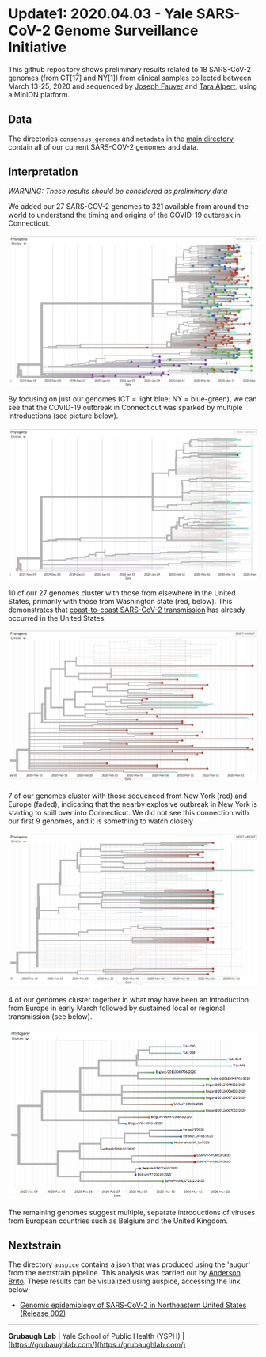 # Update1: 2020.04.03 - Yale SARS-CoV-2 Genome Surveillance Initiative
This github repository shows preliminary results related to 18 SARS-CoV-2 genomes (from CT[17] and NY[1]) from clinical samples collected between March 13-25, 2020 and sequenced by [Joseph Fauver](https://twitter.com/JosephFauver) and [Tara Alpert](https://twitter.com/tdalpert), using a MinION platform.

## Data

The directories `consensus_genomes` and `metadata` in the [main directory](https://github.com/grubaughlab/CT-SARS-CoV-2) contain all of our current SARS-COV-2 genomes and data.

## Interpretation

*WARNING: These results should be considered as preliminary data*

We added our 27 SARS-COV-2 genomes to 321 available from around the world to understand the timing and origins of the COVID-19 outbreak in Connecticut.

![all genomes](all_genomes.png)

By focusing on just our genomes (CT = light blue; NY = blue-green), we can see that the COVID-19 outbreak in Connecticut was sparked by multiple introductions (see picture below).

![Yale genomes](all_Yale.png)

10 of our 27 genomes cluster with those from elsewhere in the United States, primarily with those from Washington state (red, below). This demonstrates that [coast-to-coast SARS-CoV-2 transmission](https://www.medrxiv.org/content/10.1101/2020.03.25.20043828v1) has already occurred in the United States.

![Cluster 1](Yale_cluster1.png)

7 of our genomes cluster with those sequenced from New York (red) and Europe (faded), indicating that the nearby explosive outbreak in New York is starting to spill over into Connecticut. We did not see this connection with our first 9 genomes, and it is something to watch closely

![Cluster 2](Yale_cluster2.png)

4 of our genomes cluster together in what may have been an introduction from Europe in early March followed by sustained  local or regional transmission (see below).

![Cluster 3](Yale_cluster3.png)

The remaining genomes suggest multiple, separate introductions of viruses from European countries such as Belgium and the United Kingdom.

## Nextstrain

The directory `auspice` contains a json that was produced using the 'augur' from the nextstrain pipeline. This analysis was carried out by [Anderson Brito](https://twitter.com/AndersonBrito_). These results can be visualized using auspice, accessing the link below:

* [Genomic epidemiology of SARS-CoV-2 in Northeastern United States (Release 002)](https://nextstrain.org/community/grubaughlab/CT-SARS-CoV-2/update1)

---

**Grubaugh Lab** | Yale School of Public Health (YSPH) | [https://grubaughlab.com/](https://grubaughlab.com/)
